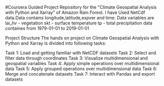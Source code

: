 #Coursera Guided Project
Repository for the "Climate Geospatial Analysis with Python and Xarray" of Amazon Rain Forest.
I have Used NetCdf data.Data contains longitude,latitude,expver and time.
Data variables are
lai_hv - vegetation
skt - surface temperature
tp - total precipitation
data containes from 1979-01-01 to 2019-01-01


Project Structure
The hands on project on Climate Geospatial Analysis with Python and Xarray is divided into following tasks:

Task 1: Load and getting familiar with NetCDF datasets
Task 2: Select and filter data through coordinates
Task 3: Visualize multidimensional and geospatial variables
Task 4: Apply simple operations over multidimensional data
Task 5: Apply grouped operations over multidimensional data
Task 6: Merge and concatenate datasets
Task 7: Interact with Pandas and export datasets